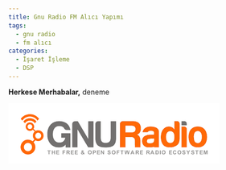 ```yaml
---
title: Gnu Radio FM Alıcı Yapımı
tags:
  - gnu radio
  - fm alıcı
categories:
  - İşaret İşleme
  - DSP
---
```


**Herkese Merhabalar,**
deneme


![gnu-radio-logo](/images/1510049832313.png)